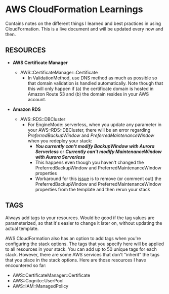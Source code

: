 # AWS CloudFormation Learnings
Contains notes on the different things I learned and best practices in using CloudFormation. This is a live document and will be updated every now and then.

## RESOURCES
- **AWS Certificate Manager**
  - AWS::CertificateManager::Certificate
    - In ValidationMethod, use DNS method as much as possible so that domain validation is handled automatically. Note though that this will only happen if (a) the certificate domain is hosted in Amazon Route 53 and (b) the domain resides in your AWS account.

- **Amazon RDS**
  - AWS::RDS::DBCluster
    - For EngineMode: serverless, when you update any parameter in your AWS::RDS::DBCluster, there will be an error regarding *PreferredBackupWindow* and *PreferredMaintenanceWindow* when you redeploy your stack:
      - _**You currently can't modify BackupWindow with Aurora Serverless**_ or _**Currently can't modify MaintenanceWindow with Aurora Serverless**_
      - This happens even though you haven't changed the PreferredBackupWindow and PreferredMaintenanceWindow properties
      - Workaround for this [issue](https://github.com/aws-cloudformation/cloudformation-coverage-roadmap/issues/396) is to remove (or comment out) the PreferredBackupWindow and PreferredMaintenanceWindow properties from the template and then rerun your stack


## TAGS
Always add tags to your resources. Would be good if the tag values are parameterized, so that it's easier to change it later on, without updating the actual template.

AWS CloudFormation also has an option to add tags when you're configuring the stack options. The tags that you specify here will be applied to all resources in your stack. You can add up to 50 unique tags for each stack. However, there are some AWS services that don't "inherit" the tags that you place in the stack options. Here are those resources I have encountered so far:
- AWS::CertificateManager::Certificate
- AWS::Cognito::UserPool
- AWS::IAM::ManagedPolicy

